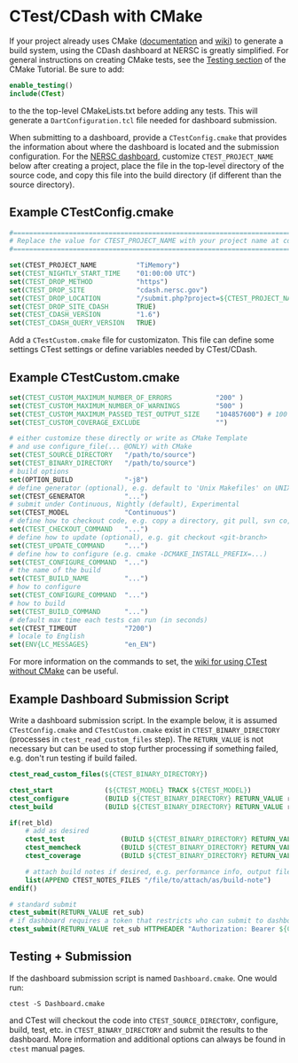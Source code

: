 # CTest/CDash with CMake

If your project already uses CMake ([documentation](https://cmake.org/cmake/help/latest/)
and [wiki](https://gitlab.kitware.com/cmake/community/wikis/home))
to generate a build system, using the CDash dashboard at NERSC is greatly simplified.
For general instructions on creating CMake tests, see the [Testing section](https://cmake.org/cmake-tutorial/#s3) of the CMake Tutorial. Be sure to add:

```cmake
enable_testing()
include(CTest)
```

to the the top-level CMakeLists.txt before adding any tests. This will generate a `DartConfiguration.tcl` file needed for dashboard submission.

When submitting to a dashboard, provide a `CTestConfig.cmake` that provides the information about
where the dashboard is located and the submission configuration. For the [NERSC dashboard](https://cdash.nersc.gov), customize `CTEST_PROJECT_NAME` below after creating a project, place the file in the top-level directory of the source code, and copy this file into the build directory (if different than the source directory).

## Example CTestConfig.cmake

```cmake
#===================================================================================
# Replace the value for CTEST_PROJECT_NAME with your project name at cdash.nersc.gov
#===================================================================================

set(CTEST_PROJECT_NAME          "TiMemory")
set(CTEST_NIGHTLY_START_TIME    "01:00:00 UTC")
set(CTEST_DROP_METHOD           "https")
set(CTEST_DROP_SITE             "cdash.nersc.gov")
set(CTEST_DROP_LOCATION         "/submit.php?project=${CTEST_PROJECT_NAME}")
set(CTEST_DROP_SITE_CDASH       TRUE)
set(CTEST_CDASH_VERSION         "1.6")
set(CTEST_CDASH_QUERY_VERSION   TRUE)
```

Add a `CTestCustom.cmake` file for customizaton. This file can define some settings CTest settings or define variables needed by CTest/CDash.

## Example CTestCustom.cmake

```cmake
set(CTEST_CUSTOM_MAXIMUM_NUMBER_OF_ERRORS           "200" )
set(CTEST_CUSTOM_MAXIMUM_NUMBER_OF_WARNINGS         "500" )
set(CTEST_CUSTOM_MAXIMUM_PASSED_TEST_OUTPUT_SIZE    "104857600") # 100 MB
set(CTEST_CUSTOM_COVERAGE_EXCLUDE                   "")

# either customize these directly or write as CMake Template
# and use configure_file(... @ONLY) with CMake
set(CTEST_SOURCE_DIRECTORY   "/path/to/source")
set(CTEST_BINARY_DIRECTORY   "/path/to/source")
# build options
set(OPTION_BUILD             "-j8")
# define generator (optional), e.g. default to 'Unix Makefiles' on UNIX, Visual Studio on Windows
set(CTEST_GENERATOR          "...")
# submit under Continuous, Nightly (default), Experimental
set(CTEST_MODEL              "Continuous")
# define how to checkout code, e.g. copy a directory, git pull, svn co, etc.
set(CTEST_CHECKOUT_COMMAND   "...")
# define how to update (optional), e.g. git checkout <git-branch>
set(CTEST_UPDATE_COMMAND     "...")
# define how to configure (e.g. cmake -DCMAKE_INSTALL_PREFIX=...)
set(CTEST_CONFIGURE_COMMAND  "...")
# the name of the build
set(CTEST_BUILD_NAME         "...")
# how to configure
set(CTEST_CONFIGURE_COMMAND  "...")
# how to build
set(CTEST_BUILD_COMMAND      "...")
# default max time each tests can run (in seconds)
set(CTEST_TIMEOUT            "7200")
# locale to English
set(ENV{LC_MESSAGES}         "en_EN")
```

For more information on the commands to set, the [wiki for using CTest without CMake](https://gitlab.kitware.com/cmake/community/wikis/doc/ctest/Using-CTEST-and-CDASH-without-CMAKE)
can be useful.

## Example Dashboard Submission Script
Write a dashboard submission script. In the example below, it is assumed `CTestConfig.cmake` and `CTestCustom.cmake` exist in `CTEST_BINARY_DIRECTORY` (processes in `ctest_read_custom_files` step).
The `RETURN_VALUE` is not necessary but can be used to stop further processing if something failed,
e.g. don't run testing if build failed.

```cmake
ctest_read_custom_files(${CTEST_BINARY_DIRECTORY})

ctest_start             (${CTEST_MODEL} TRACK ${CTEST_MODEL})
ctest_configure         (BUILD ${CTEST_BINARY_DIRECTORY} RETURN_VALUE ret_con)
ctest_build             (BUILD ${CTEST_BINARY_DIRECTORY} RETURN_VALUE ret_bld)

if(ret_bld)
    # add as desired
    ctest_test              (BUILD ${CTEST_BINARY_DIRECTORY} RETURN_VALUE ret_tst)
    ctest_memcheck          (BUILD ${CTEST_BINARY_DIRECTORY} RETURN_VALUE ret_mem)
    ctest_coverage          (BUILD ${CTEST_BINARY_DIRECTORY} RETURN_VALUE ret_cov)

    # attach build notes if desired, e.g. performance info, output files from tests
    list(APPEND CTEST_NOTES_FILES "/file/to/attach/as/build-note")
endif()

# standard submit
ctest_submit(RETURN_VALUE ret_sub)
# if dashboard requires a token that restricts who can submit to dashboard
ctest_submit(RETURN_VALUE ret_sub HTTPHEADER "Authorization: Bearer ${CTEST_TOKEN}")

```

## Testing + Submission

If the dashboard submission script is named `Dashboard.cmake`. One would run:

`ctest -S Dashboard.cmake`

and CTest will checkout the code into `CTEST_SOURCE_DIRECTORY`, configure, build, test, etc. in
`CTEST_BINARY_DIRECTORY` and submit the results to the dashboard. More information and additional
options can always be found in `ctest` manual pages.
